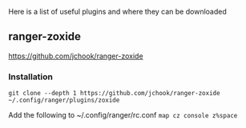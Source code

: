 Here is a list of useful plugins and where they can be downloaded

## ranger-zoxide
https://github.com/jchook/ranger-zoxide

### Installation
```
git clone --depth 1 https://github.com/jchook/ranger-zoxide ~/.config/ranger/plugins/zoxide
```

Add the following to ~/.config/ranger/rc.conf
```map cz console z%space```


